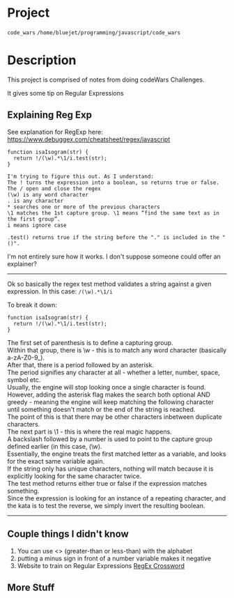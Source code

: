 # Project
`code_wars`
`/home/bluejet/programming/javascript/code_wars`

# Description
This project is comprised of notes from doing codeWars Challenges.

It gives some tip on Regular Expressions


## Explaining Reg Exp

See explanation for RegExp here: https://www.debuggex.com/cheatsheet/regex/javascript

```
function isaIsogram(str) {
  return !/(\w).*\1/i.test(str);
}

I'm trying to figure this out. As I understand:
The ! turns the expression into a boolean, so returns true or false.
The / open and close the regex
(\w) is any word character
. is any character
* searches one or more of the previous characters
\1 matches the 1st capture group. \1 means “find the same text as in the first group”.
i means ignore case

.test() returns true if the string before the "." is included in the "()".
```

I'm not entirely sure how it works. I don't suppose someone could offer an explainer?

---

Ok so basically the regex test method validates a string against a given expression. In this case: `/(\w).*\1/i`

To break it down:

```
function isaIsogram(str) {
  return !/(\w).*\1/i.test(str);
}
```

The first set of parenthesis is to define a capturing group.  
Within that group, there is \w - this is to match any word character (basically a-zA-Z0-9\_).  
After that, there is a period followed by an asterisk.  
The period signifies any character at all - whether a letter, number, space, symbol etc.  
Usually, the engine will stop looking once a single character is found.  
However, adding the asterisk flag makes the search both optional AND greedy - meaning the engine will keep matching the following character until something doesn't match or the end of the string is reached.  
The point of this is that there may be other characters inbetween duplicate characters.  
The next part is \1 - this is where the real magic happens.  
A backslash followed by a number is used to point to the capture group defined earlier (in this case, (\w).  
Essentially, the engine treats the first matched letter as a variable, and looks for the exact same variable again.  
If the string only has unique characters, nothing will match because it is explicitly looking for the same character twice.  
The test method returns either true or false if the expression matches something.  
Since the expression is looking for an instance of a repeating character, and the kata is to test the reverse, we simply invert the resulting boolean.

---

## Couple things I didn't know

1. You can use <> (greater-than or less-than) with the alphabet
2. putting a minus sign in front of a number variable makes it negative
3. Website to train on Regular Expressions [RegEx Crossword](https://regexcrossword.com/)


## More Stuff
